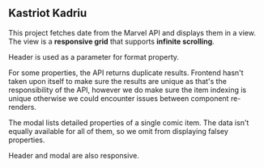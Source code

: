 ## Kastriot Kadriu

This project fetches date from the Marvel API and displays them in a view.
The view is a **responsive grid** that supports **infinite scrolling**.

Header is used as a parameter for format property. 

For some properties, the API returns duplicate results. Frontend hasn't taken upon itself to make sure the results are unique as that's the responsibility of the API, however we do make sure the item indexing is unique otherwise we could encounter issues between component re-renders.

The modal lists detailed properties of a single comic item. The data isn't equally available for all of them, so we omit from displaying falsey properties.

Header and modal are also responsive.

